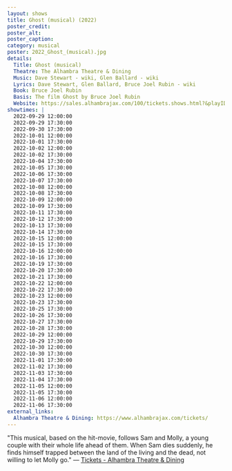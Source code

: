 ```yaml
---
layout: shows
title: Ghost (musical) (2022)
poster_credit: 
poster_alt:
poster_caption:
category: musical
poster: 2022_Ghost_(musical).jpg
details:
  Title: Ghost (musical)
  Theatre: The Alhambra Theatre & Dining
  Music: Dave Stewart - wiki, Glen Ballard - wiki
  Lyrics: Dave Stewart, Glen Ballard, Bruce Joel Rubin - wiki
  Book: Bruce Joel Rubin
  Basis: The film Ghost by Bruce Joel Rubin
  Website: https://sales.alhambrajax.com/100/tickets.shows.html?&playID=395
showtimes: |
  2022-09-29 12:00:00
  2022-09-29 17:30:00
  2022-09-30 17:30:00
  2022-10-01 12:00:00
  2022-10-01 17:30:00
  2022-10-02 12:00:00
  2022-10-02 17:30:00
  2022-10-04 17:30:00
  2022-10-05 17:30:00
  2022-10-06 17:30:00
  2022-10-07 17:30:00
  2022-10-08 12:00:00
  2022-10-08 17:30:00
  2022-10-09 12:00:00
  2022-10-09 17:30:00
  2022-10-11 17:30:00
  2022-10-12 17:30:00
  2022-10-13 17:30:00
  2022-10-14 17:30:00
  2022-10-15 12:00:00
  2022-10-15 17:30:00
  2022-10-16 12:00:00
  2022-10-16 17:30:00
  2022-10-19 17:30:00
  2022-10-20 17:30:00
  2022-10-21 17:30:00
  2022-10-22 12:00:00
  2022-10-22 17:30:00
  2022-10-23 12:00:00
  2022-10-23 17:30:00
  2022-10-25 17:30:00
  2022-10-26 17:30:00
  2022-10-27 17:30:00
  2022-10-28 17:30:00
  2022-10-29 12:00:00
  2022-10-29 17:30:00
  2022-10-30 12:00:00
  2022-10-30 17:30:00
  2022-11-01 17:30:00
  2022-11-02 17:30:00
  2022-11-03 17:30:00
  2022-11-04 17:30:00
  2022-11-05 12:00:00
  2022-11-05 17:30:00
  2022-11-06 12:00:00
  2022-11-06 17:30:00
external_links:
  Alhambra Theatre & Dining: https://www.alhambrajax.com/tickets/
---
```

"This musical, based on the hit-movie, follows Sam and Molly, a young couple with their whole life ahead of them. When Sam dies suddenly, he finds himself trapped between the land of the living and the dead, not willing to let Molly go." — [Tickets - Alhambra Theatre & Dining](https://www.alhambrajax.com/tickets/)